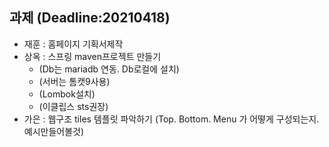 ## 과제 (Deadline:20210418)
- 재훈 : 홈페이지 기획서제작
- 상옥 : 스프링 maven프로젝트 만들기 
  - (Db는 mariadb 연동. Db로컬에 설치)
  - (서버는 톰캣9사용)
  - (Lombok설치)
  - (이클립스 sts권장)
- 가은 : 웹구조 tiles 템플릿 파악하기
 (Top. Bottom. Menu 가 어떻게 구성되는지. 예시만들어볼것) 
